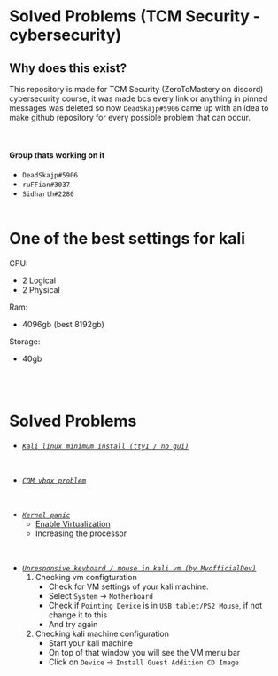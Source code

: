 
# Solved Problems (TCM Security - cybersecurity)

## Why does this exist?
This repository is made for TCM Security (ZeroToMastery on discord) cybersecurity course, it was made bcs every link or anything in pinned messages was deleted so now `DeadSkajp#5906` came up with an idea to make github repository for every possible problem that can occur.



<br>

#### Group thats working on it
- `DeadSkajp#5906`
- `ruFFian#3037`
- `Sidharth#2280`
<br><br>

# One of the best settings for kali

CPU:
- 2 Logical 
- 2 Physical

Ram:
- 4096gb (best 8192gb)

Storage:
- 40gb

<br><br>

# Solved Problems
- [*`Kali linux minimum install (tty1 / no gui)`*](https://youtu.be/F6KA-ZlHGxg)

<br>

- [*`COM vbox problem`*](https://www.youtube.com/watch?v=bK23m_xDR_w)

<br>

- [*`Kernel panic`*]()
    - [Enable Virtualization](https://www.youtube.com/watch?v=ZDeje9wgDp4)
    - Increasing the processor

<br>

- [*`Unresponsive keyboard / mouse in kali vm (by MyofficialDev)`*]()
    1. Checking vm configturation
        - Check for VM settings of your kali machine.
        - Select `System` -> `Motherboard`
        - Check if `Pointing Device` is in `USB tablet/PS2 Mouse`, if not change it to this
        - And try again
    2. Checking kali machine configuration
        - Start your kali machine
        - On top of that window you will see the VM menu bar
        - Click on `Device` -> `Install Guest Addition CD Image`
